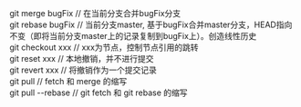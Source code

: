 git merge bugFix    // 在当前分支合并bugFix分支  
git rebase bugFix   // 当前分支master, 基于bugFix合并master分支，HEAD指向不变（即将当前分支master上的记录复制到bugFix上）。创造线性历史  
git checkout xxx    // xxx为节点，控制节点引用的跳转  
git reset xxx       // 本地撤销，并不进行提交  
git revert xxx      // 将撤销作为一个提交记录  
git pull            // fetch 和 merge 的缩写  
git pull --rebase   // git fetch 和 git rebase 的缩写  